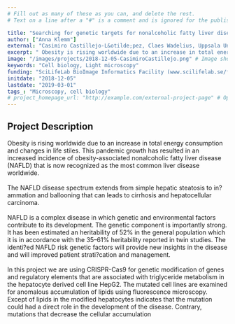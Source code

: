 ```yaml
---
# Fill out as many of these as you can, and delete the rest.
# Text on a line after a "#" is a comment and is ignored for the published page.

title: "Searching for genetic targets for nonalcoholic fatty liver disease (NAFLD) and related diseases"
author: ["Anna Klemm"]
external: "Casimiro Castillejo-L&otilde;pez, Claes Wadelius, Uppsala University"
excerpt: " Obesity is rising worldwide due to an increase in total energy consumption and changes in life stiles. This pandemic growth has resulted in an increased incidence of obesity-associated nonalcoholic f..."
image: "/images/projects/2018-12-05-CasimiroCastillejo.png" # Image should be pushed to /images/projects/YYYY-MM-DD-projectid/ before
keywords: "Cell biology, Light microscopy"
funding: "SciLifeLab BioImage Informatics Facility (www.scilifelab.se/facilities/bioimage-informatics)"
initdate: "2018-12-05"
lastdate: "2019-03-01"
tags_: "Microscopy, cell biology"
# project_homepage_url: "http://example.com/external-project-page" # Optional external homepage for this project
---
```


## Project Description
 Obesity is rising worldwide due to an increase in total energy consumption and changes in life stiles. This pandemic growth has resulted in an increased incidence of obesity-associated nonalcoholic fatty liver disease (NAFLD) that is now recognized as the most common liver disease worldwide. <br/><br/>The NAFLD disease spectrum extends from simple hepatic steatosis to in?ammation and ballooning that can leads to cirrhosis and hepatocellular carcinoma.<br/><br/>NAFLD is a complex disease in which genetic and environmental factors contribute to its development. The genetic component is importantly strong. It has been estimated an heritability of 52% in the general population which it is in accordance with the 35&ndash;61% heritability reported in twin studies. The identi?ed NAFLD risk genetic factors will provide new insights in the disease and will improved patient strati?cation and management.<br/><br/>In this project we are using CRISPR-Cas9 for genetic modification of genes and regulatory elements that are associated with triglyceride metabolism in the hepatocyte derived cell line HepG2. The mutated cell lines are examined for anomalous accumulation of lipids using fluorescence microscopy. Except of lipids in the modified hepatocytes indicates that the mutation could had a direct role in the development of the disease. Contrary, mutations that decrease the cellular accumulation 
